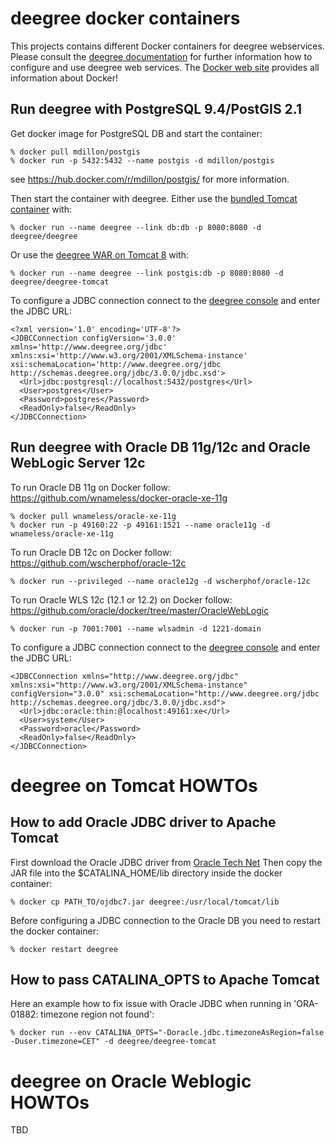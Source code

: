 deegree docker containers
=========================

This projects contains different Docker containers for deegree webservices. Please consult the [deegree documentation](http://www.deegree.org/Documentation)
for further information how to configure and use deegree web services. The [Docker web site](https://www.docker.com/)
provides all information about Docker!


Run deegree with PostgreSQL 9.4/PostGIS 2.1
--------------------------------------------

Get docker image for PostgreSQL DB and start the container:

    % docker pull mdillon/postgis
    % docker run -p 5432:5432 --name postgis -d mdillon/postgis

see https://hub.docker.com/r/mdillon/postgis/ for more information.


Then start the container with deegree. Either use the [bundled Tomcat container](./deegree-builtin-tomcat) with:

    % docker run --name deegree --link db:db -p 8080:8080 -d deegree/deegree

Or use the [deegree WAR on Tomcat 8](./deegree-webapp-tomcat) with:

    % docker run --name deegree --link postgis:db -p 8080:8080 -d deegree/deegree-tomcat
    
To configure a JDBC connection connect to the [deegree console](http://localhost:8080/deegree-webservices) and enter the JDBC URL:

```
<?xml version='1.0' encoding='UTF-8'?>
<JDBCConnection configVersion='3.0.0'  xmlns='http://www.deegree.org/jdbc' xmlns:xsi='http://www.w3.org/2001/XMLSchema-instance' xsi:schemaLocation='http://www.deegree.org/jdbc http://schemas.deegree.org/jdbc/3.0.0/jdbc.xsd'>
  <Url>jdbc:postgresql://localhost:5432/postgres</Url>
  <User>postgres</User>
  <Password>postgres</Password>
  <ReadOnly>false</ReadOnly>
</JDBCConnection>
```


Run deegree with Oracle DB 11g/12c and Oracle WebLogic Server 12c
-----------------------------------------------------------------

To run Oracle DB 11g on Docker follow:
https://github.com/wnameless/docker-oracle-xe-11g
    
    % docker pull wnameless/oracle-xe-11g
    % docker run -p 49160:22 -p 49161:1521 --name oracle11g -d wnameless/oracle-xe-11g

To run Oracle DB 12c on Docker follow:
https://github.com/wscherphof/oracle-12c

    % docker run --privileged --name oracle12g -d wscherphof/oracle-12c

To run Oracle WLS 12c (12.1 or 12.2) on Docker follow:
https://github.com/oracle/docker/tree/master/OracleWebLogic

    % docker run -p 7001:7001 --name wlsadmin -d 1221-domain
    
To configure a JDBC connection connect to the [deegree console](http://localhost:7001/deegree-webservices) and enter the JDBC URL: 

```
<JDBCConnection xmlns="http://www.deegree.org/jdbc" xmlns:xsi="http://www.w3.org/2001/XMLSchema-instance" configVersion="3.0.0" xsi:schemaLocation="http://www.deegree.org/jdbc http://schemas.deegree.org/jdbc/3.0.0/jdbc.xsd">
  <Url>jdbc:oracle:thin:@localhost:49161:xe</Url>
  <User>system</User>
  <Password>oracle</Password>
  <ReadOnly>false</ReadOnly>
</JDBCConnection>
```

deegree on Tomcat HOWTOs
========================

How to add Oracle JDBC driver to Apache Tomcat
----------------------------------------------

First download the Oracle JDBC driver from [Oracle Tech Net](http://www.oracle.com/technetwork/database/features/jdbc/index-091264.html)
Then copy the JAR file into the $CATALINA_HOME/lib directory inside the docker container:

    % docker cp PATH_TO/ojdbc7.jar deegree:/usr/local/tomcat/lib

Before configuring a JDBC connection to the Oracle DB you need to restart the docker container:

    % docker restart deegree
    
How to pass CATALINA_OPTS to Apache Tomcat
------------------------------------------
Here an example how to fix issue with Oracle JDBC when running in 'ORA-01882: timezone region not found':
 
    % docker run --env CATALINA_OPTS="-Doracle.jdbc.timezoneAsRegion=false -Duser.timezone=CET" -d deegree/deegree-tomcat
    
    
deegree on Oracle Weblogic HOWTOs
=================================
TBD
